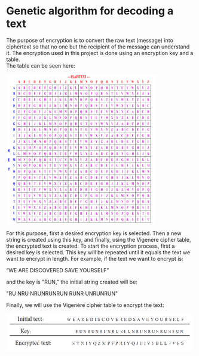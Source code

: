 # Genetic algorithm for decoding a text
The purpose of encryption is to convert the raw text (message) into ciphertext so that no one but the recipient of the message can understand it. The encryption used in this project is done using an encryption key and a table.<br>
The table can be seen here:

<img src="./table.jpg" width="400" height="400">

For this purpose, first a desired encryption key is selected. Then a new string is created using this key, and finally, using the Vigenère cipher table, the encrypted text is created. To start the encryption process, first a desired key is selected. This key will be repeated until it equals the text we want to encrypt in length. For example, if the text we want to encrypt is:

“WE ARE DISCOVERED SAVE YOURSELF”

and the key is "RUN,"  the initial string created will be:

"RU NRU NRUNRUNRUN RUNR UNRUNRUN" 

Finally, we will use the Vigenère cipher table to encrypt the text:<br>

<img src="./sample.jpg" width="500" height="100">



